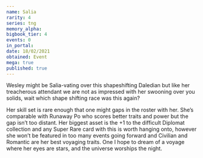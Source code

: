 ```yaml
---
name: Salia
rarity: 4
series: tng
memory_alpha:
bigbook_tier: 4
events: 0
in_portal:
date: 18/02/2021
obtained: Event
mega: true
published: true
---
```


Wesley might be Salia-vating over this shapeshifting Daledian but like her treacherous attendant we are not as impressed with her swooning over you solids, wait which shape shifting race was this again?

Her skill set is rare enough that one might gaps in the roster with her. She’s comparable with Runaway Po who scores better traits and power but the gap isn’t too distant. Her biggest asset is the +1 to the difficult Diplomat collection and any Super Rare card with this is worth hanging onto, however she won’t be featured in too many events going forward and Civilian and Romantic are her best voyaging traits. One I hope to dream of a voyage where her eyes are stars, and the universe worships the night.

